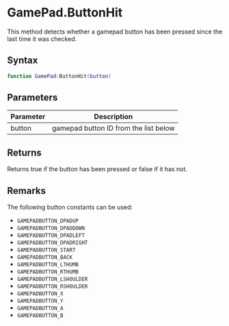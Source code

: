# GamePad.ButtonHit

This method detects whether a gamepad button has been pressed since the last time it was checked.

## Syntax

```lua
function GamePad:ButtonHit(button)
```

## Parameters

| Parameter | Description |
|---|---|
| button | gamepad button ID from the list below |

## Returns

Returns true if the button has been pressed or false if it has not.

## Remarks

The following button constants can be used:

- `GAMEPADBUTTON_DPADUP`
- `GAMEPADBUTTON_DPADDOWN`
- `GAMEPADBUTTON_DPADLEFT`
- `GAMEPADBUTTON_DPADRIGHT`
- `GAMEPADBUTTON_START`
- `GAMEPADBUTTON_BACK`
- `GAMEPADBUTTON_LTHUMB`
- `GAMEPADBUTTON_RTHUMB`
- `GAMEPADBUTTON_LSHOULDER`
- `GAMEPADBUTTON_RSHOULDER`
- `GAMEPADBUTTON_X`
- `GAMEPADBUTTON_Y`
- `GAMEPADBUTTON_A`
- `GAMEPADBUTTON_B`